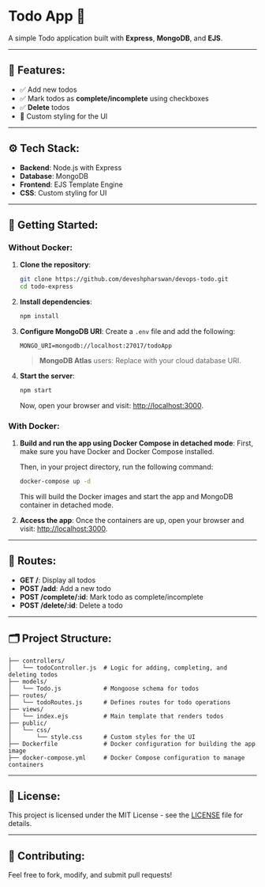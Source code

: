 # Todo App 📝

A simple Todo application built with **Express**, **MongoDB**, and **EJS**.

---

## 🌟 Features:
- ✅ Add new todos
- ✅ Mark todos as **complete/incomplete** using checkboxes
- ✅ **Delete** todos
- 🎨 Custom styling for the UI

---

## ⚙️ Tech Stack:

- **Backend**: Node.js with Express
- **Database**: MongoDB
- **Frontend**: EJS Template Engine
- **CSS**: Custom styling for UI

---

## 🏁 Getting Started:

### Without Docker:
1. **Clone the repository**:
   ```bash
   git clone https://github.com/deveshpharswan/devops-todo.git
   cd todo-express
   ```

2. **Install dependencies**:
   ```bash
   npm install
   ```

3. **Configure MongoDB URI**:
   Create a `.env` file and add the following:
   ```env
   MONGO_URI=mongodb://localhost:27017/todoApp
   ```
   > **MongoDB Atlas** users: Replace with your cloud database URI.

4. **Start the server**:
   ```bash
   npm start
   ```
   Now, open your browser and visit: [http://localhost:3000](http://localhost:3000).

### With Docker:

1. **Build and run the app using Docker Compose in detached mode**:
   First, make sure you have Docker and Docker Compose installed.

   Then, in your project directory, run the following command:

   ```bash
   docker-compose up -d
   ```

   This will build the Docker images and start the app and MongoDB container in detached mode.

2. **Access the app**:
   Once the containers are up, open your browser and visit: [http://localhost:3000](http://localhost:3000).

---

## 📜 Routes:

- **GET /**: Display all todos
- **POST /add**: Add a new todo
- **POST /complete/:id**: Mark todo as complete/incomplete
- **POST /delete/:id**: Delete a todo

---

## 🗂️ Project Structure:

```
├── controllers/
│   └── todoController.js  # Logic for adding, completing, and deleting todos
├── models/
│   └── Todo.js            # Mongoose schema for todos
├── routes/
│   └── todoRoutes.js      # Defines routes for todo operations
├── views/
│   └── index.ejs          # Main template that renders todos
├── public/
│   └── css/
│       └── style.css      # Custom styles for the UI
├── Dockerfile             # Docker configuration for building the app image
├── docker-compose.yml     # Docker Compose configuration to manage containers
```

---

## 📄 License:
This project is licensed under the MIT License - see the [LICENSE](LICENSE) file for details.

---

## 🙌 Contributing:
Feel free to fork, modify, and submit pull requests!
